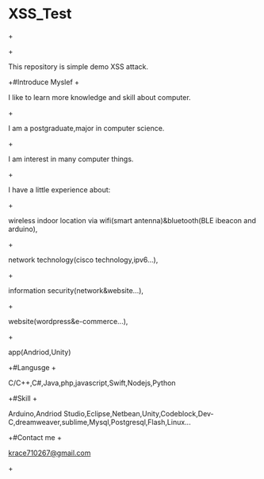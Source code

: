 # XSS_Test
+<article>
 +<p>This repository is simple demo XSS attack.</p>
 +#Introduce Myslef
 +<p>I like to learn more knowledge and skill about computer.</p>
 +<p>I am a postgraduate,major in computer science.</p>
 +<p>I am interest in many computer things.</p>
 +<p>I have a little experience about:</p>
 +<p>wireless indoor location via wifi(smart antenna)&bluetooth(BLE ibeacon and arduino),</p>
 +<p>network technology(cisco technology,ipv6...),</p>
 +<p>information security(network&website...),</p>
 +<p>website(wordpress&e-commerce...),</p>
 +<p>app(Andriod,Unity)</p>
 +#Langusge
 +<p>C/C++,C#,Java,php,javascript,Swift,Nodejs,Python</p>
 +#Skill
 +<p>Arduino,Andriod Studio,Eclipse,Netbean,Unity,Codeblock,Dev-C,dreamweaver,sublime,Mysql,Postgresql,Flash,Linux...</p>
 +#Contact me
 +<p>krace710267@gmail.com</p>
 +</article>
